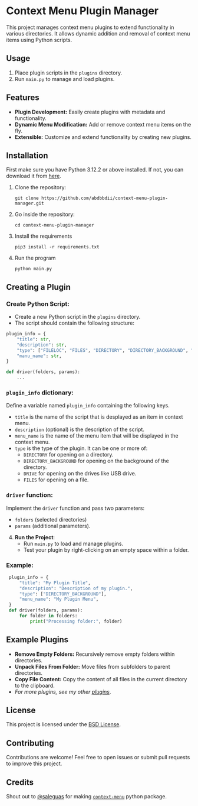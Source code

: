 # Context Menu Plugin Manager

This project manages context menu plugins to extend functionality in various directories. It allows dynamic addition and removal of context menu items using Python scripts.

## Usage
1. Place plugin scripts in the `plugins` directory.
2. Run `main.py` to manage and load plugins.

## Features
- **Plugin Development:** Easily create plugins with metadata and functionality.
- **Dynamic Menu Modification:** Add or remove context menu items on the fly.
- **Extensible:** Customize and extend functionality by creating new plugins.

## Installation
First make sure you have Python 3.12.2 or above installed. If not, you can download it from [here](https://www.python.org/downloads/).
1. Clone the repository:
    ```
    git clone https://github.com/abdbbdii/context-menu-plugin-manager.git
    ```

2. Go inside the repository:
    ```
    cd context-menu-plugin-manager
    ```

3. Install the requirements
    ```
    pip3 install -r requirements.txt
    ```

4. Run the program
    ```
    python main.py
    ```

## Creating a Plugin
### **Create Python Script**:
- Create a new Python script in the `plugins` directory.
- The script should contain the following structure:
```python
plugin_info = {
    "title": str,
    "description": str,
    "type": ["FILELOC", "FILES", "DIRECTORY", "DIRECTORY_BACKGROUND", "DRIVE"],
    "manu_name": str,
}

def driver(folders, params):
    ...
```

### **`plugin_info` dictionary**:<br>
   Define a variable named `plugin_info` containing the following keys.
   - `title` is the name of the script that is desplayed as an item in context menu.
   - `description` (optional) is the description of the script.
   - `menu_name` is the name of the menu item that will be displayed in the context menu.
   - `type` is the type of the plugin. It can be one or more of:
     - `DIRECTORY` for opening on a directory.
      - `DIRECTORY_BACKGROUND` for opening on the background of the directory.
      - `DRIVE` for opening on the drives like USB drive.
      - `FILES` for opening on a file.
### **`driver` function**:<br>
   Implement the `driver` function and pass two parameters:
   - `folders` (selected directories)
   - `params` (additional parameters).
4. **Run the Project**:
    - Run `main.py` to load and manage plugins.
    - Test your plugin by right-clicking on an empty space within a folder.
### Example:
   ```python
    plugin_info = {
        "title": "My Plugin Title",
        "description": "Description of my plugin.",
        "type": ["DIRECTORY_BACKGROUND"],
        "menu_name": "My Plugin Menu",
    }
    def driver(folders, params):
        for folder in folders:
            print("Processing folder:", folder)
   ```

## Example Plugins
- **Remove Empty Folders:** Recursively remove empty folders within directories.
- **Unpack Files From Folder:** Move files from subfolders to parent directories.
- **Copy File Content:** Copy the content of all files in the current directory to the clipboard.
- *For more plugins, see my other [plugins](https://github.com/abdbbdii/plugins)*.

## License
This project is licensed under the [BSD License](https://github.com/abdbbdii/context-menu-plugin-manager/blob/main/LICENSE).

## Contributing
Contributions are welcome! Feel free to open issues or submit pull requests to improve this project.

## Credits
Shout out to [@saleguas](https://github.com/saleguas) for making [`context-menu`](https://github.com/saleguas/context_menu) python package.

